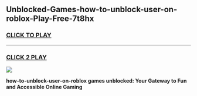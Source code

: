 
## Unblocked-Games-how-to-unblock-user-on-roblox-Play-Free-7t8hx
<h3>
<a href="https://premium76.site?title=how-to-unblock-user-on-roblox&ref=21A">CLICK TO PLAY</a></h3>
<hr>

<h3>
<a href="https://premium76.site?title=how-to-unblock-user-on-roblox&ref=21A">CLICK 2 PLAY</a>
  
</h3>

<a href="https://premium76.site?title=how-to-unblock-user-on-roblox&ref=21A"><img src="https://clearcache.store/games.png"></a>


**how-to-unblock-user-on-roblox games unblocked: Your Gateway to Fun and Accessible Online Gaming**
